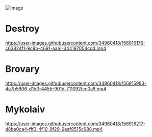 ![image](https://user-images.githubusercontent.com/34960418/156917179-27565edc-98fe-402d-8f27-b4ec88e28630.png)


# Destroy

https://user-images.githubusercontent.com/34960418/156916176-c63824f1-9c8b-4691-aaa1-344197054cdd.mp4



# Brovary

https://user-images.githubusercontent.com/34960418/156915983-4a7b5806-d1b0-4455-901d-711092fcc0a8.mp4



# Mykolaiv

https://user-images.githubusercontent.com/34960418/156916217-d8be0ca4-fff3-4f10-9f29-9eaf8515c988.mp4

